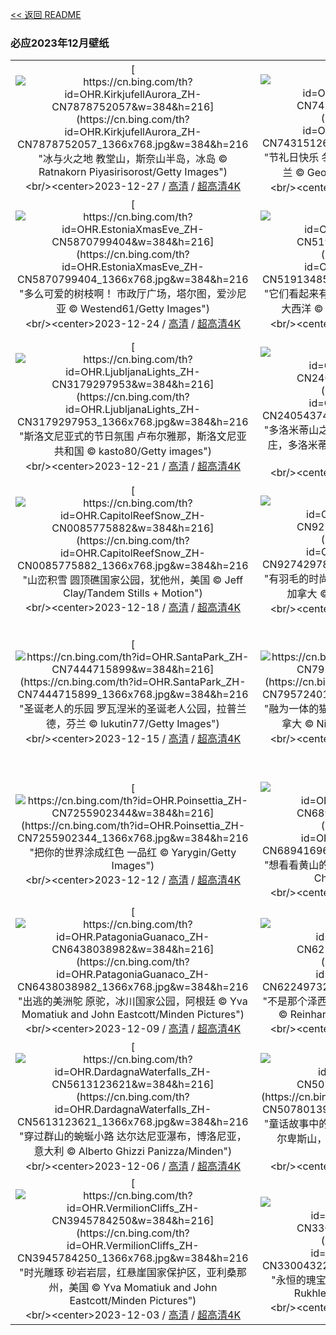 [<< 返回 README](../../README.md)
### 必应2023年12月壁纸
||||
|:---:|:---:|:---:|
|[![https://cn.bing.com/th?id=OHR.KirkjufellAurora_ZH-CN7878752057&w=384&h=216](https://cn.bing.com/th?id=OHR.KirkjufellAurora_ZH-CN7878752057_1366x768.jpg&w=384&h=216 "冰与火之地&#10;教堂山，斯奈山半岛，冰岛&#10;© Ratnakorn Piyasirisorost/Getty Images")](https://cn.bing.com/search?q=%e8%8d%89%e5%b8%bd%e5%b1%b1+%e5%86%b0%e5%b2%9b&form=hpcapt&mkt=zh-cn&filters=HpDate:"20231226_1600")<br/><center>2023-12-27 / [高清](https://cn.bing.com/th?id=OHR.KirkjufellAurora_ZH-CN7878752057_1920x1200.jpg&w=1920&h=1200) / [超高清4K](https://cn.bing.com/th?id=OHR.KirkjufellAurora_ZH-CN7878752057_UHD.jpg&w=3840&h=2160)<center/>|[![https://cn.bing.com/th?id=OHR.BoxingDaySunrise_ZH-CN7431512686&w=384&h=216](https://cn.bing.com/th?id=OHR.BoxingDaySunrise_ZH-CN7431512686_1366x768.jpg&w=384&h=216 "节礼日快乐&#10;冬季日出，戴德姆，科尔切斯特，英格兰&#10;© George W Johnson/Getty Images")](https://cn.bing.com/search?q=%e8%8a%82%e7%a4%bc%e6%97%a5&form=hpcapt&mkt=zh-cn&filters=HpDate:"20231225_1600")<br/><center>2023-12-26 / [高清](https://cn.bing.com/th?id=OHR.BoxingDaySunrise_ZH-CN7431512686_1920x1200.jpg&w=1920&h=1200) / [超高清4K](https://cn.bing.com/th?id=OHR.BoxingDaySunrise_ZH-CN7431512686_UHD.jpg&w=3840&h=2160)<center/>|[![https://cn.bing.com/th?id=OHR.CaribouChristmas_ZH-CN6264028572&w=384&h=216](https://cn.bing.com/th?id=OHR.CaribouChristmas_ZH-CN6264028572_1366x768.jpg&w=384&h=216 "圣诞快乐，亲爱的朋友们！&#10;驯鹿在雪中奔跑，阿拉斯加，美国&#10;© Michael Quinton/Minden Pictures")](https://cn.bing.com/search?q=%e9%a9%af%e9%b9%bf&form=hpcapt&mkt=zh-cn&filters=HpDate:"20231224_1600")<br/><center>2023-12-25 / [高清](https://cn.bing.com/th?id=OHR.CaribouChristmas_ZH-CN6264028572_1920x1200.jpg&w=1920&h=1200) / [超高清4K](https://cn.bing.com/th?id=OHR.CaribouChristmas_ZH-CN6264028572_UHD.jpg&w=3840&h=2160)<center/>|
|[![https://cn.bing.com/th?id=OHR.EstoniaXmasEve_ZH-CN5870799404&w=384&h=216](https://cn.bing.com/th?id=OHR.EstoniaXmasEve_ZH-CN5870799404_1366x768.jpg&w=384&h=216 "多么可爱的树枝啊！&#10;市政厅广场，塔尔图，爱沙尼亚&#10;© Westend61/Getty Images")](https://cn.bing.com/search?q=%e7%88%b1%e6%b2%99%e5%b0%bc%e4%ba%9a%e5%a1%94%e5%b0%94%e5%9b%be&form=hpcapt&mkt=zh-cn&filters=HpDate:"20231223_1600")<br/><center>2023-12-24 / [高清](https://cn.bing.com/th?id=OHR.EstoniaXmasEve_ZH-CN5870799404_1920x1200.jpg&w=1920&h=1200) / [超高清4K](https://cn.bing.com/th?id=OHR.EstoniaXmasEve_ZH-CN5870799404_UHD.jpg&w=3840&h=2160)<center/>|[![https://cn.bing.com/th?id=OHR.FestivusPenguins_ZH-CN5191348531&w=384&h=216](https://cn.bing.com/th?id=OHR.FestivusPenguins_ZH-CN5191348531_1366x768.jpg&w=384&h=216 "它们看起来有话要说&#10;帽带企鹅，南桑威奇群岛，南大西洋&#10;© Jan Vermeer/Minden Pictures")](https://cn.bing.com/search?q=%e5%b8%bd%e5%b8%a6%e4%bc%81%e9%b9%85&form=hpcapt&mkt=zh-cn&filters=HpDate:"20231222_1600")<br/><center>2023-12-23 / [高清](https://cn.bing.com/th?id=OHR.FestivusPenguins_ZH-CN5191348531_1920x1200.jpg&w=1920&h=1200) / [超高清4K](https://cn.bing.com/th?id=OHR.FestivusPenguins_ZH-CN5191348531_UHD.jpg&w=3840&h=2160)<center/>|[![https://cn.bing.com/th?id=OHR.WinterSolstice2023_ZH-CN4450201916&w=384&h=216](https://cn.bing.com/th?id=OHR.WinterSolstice2023_ZH-CN4450201916_1366x768.jpg&w=384&h=216 "冬季仙境中的精灵&#10;天鹅泉湿地公园，伊犁，新疆，中国&#10;© 500px Asia/Getty images")](https://cn.bing.com/search?q=%e6%96%b0%e7%96%86%e5%a4%a9%e9%b9%85%e6%b3%89%e6%b9%bf%e5%9c%b0%e5%85%ac%e5%9b%ad&form=hpcapt&mkt=zh-cn&filters=HpDate:"20231221_1600")<br/><center>2023-12-22 / [高清](https://cn.bing.com/th?id=OHR.WinterSolstice2023_ZH-CN4450201916_1920x1200.jpg&w=1920&h=1200) / [超高清4K](https://cn.bing.com/th?id=OHR.WinterSolstice2023_ZH-CN4450201916_UHD.jpg&w=3840&h=2160)<center/>|
|[![https://cn.bing.com/th?id=OHR.LjubljanaLights_ZH-CN3179297953&w=384&h=216](https://cn.bing.com/th?id=OHR.LjubljanaLights_ZH-CN3179297953_1366x768.jpg&w=384&h=216 "斯洛文尼亚式的节日氛围&#10;卢布尔雅那，斯洛文尼亚共和国&#10;© kasto80/Getty images")](https://cn.bing.com/search?q=%e5%8d%a2%e5%b8%83%e5%b0%94%e9%9b%85%e9%82%a3&form=hpcapt&mkt=zh-cn&filters=HpDate:"20231220_1600")<br/><center>2023-12-21 / [高清](https://cn.bing.com/th?id=OHR.LjubljanaLights_ZH-CN3179297953_1920x1200.jpg&w=1920&h=1200) / [超高清4K](https://cn.bing.com/th?id=OHR.LjubljanaLights_ZH-CN3179297953_UHD.jpg&w=3840&h=2160)<center/>|[![https://cn.bing.com/th?id=OHR.ValGardenaItaly_ZH-CN2405437494&w=384&h=216](https://cn.bing.com/th?id=OHR.ValGardenaItaly_ZH-CN2405437494_1366x768.jpg&w=384&h=216 "多洛米蒂山之光&#10;圣诞节期间的瓦尔加迪纳山谷的村庄，多洛米蒂山，意大利&#10;© Ingus Kruklitis/Getty Images")](https://cn.bing.com/search?q=%e5%8d%97%e8%92%82%e7%bd%97%e5%b0%94%e7%93%a6%e5%b0%94%e5%8a%a0%e8%bf%aa%e7%ba%b3&form=hpcapt&mkt=zh-cn&filters=HpDate:"20231219_1600")<br/><center>2023-12-20 / [高清](https://cn.bing.com/th?id=OHR.ValGardenaItaly_ZH-CN2405437494_1920x1200.jpg&w=1920&h=1200) / [超高清4K](https://cn.bing.com/th?id=OHR.ValGardenaItaly_ZH-CN2405437494_UHD.jpg&w=3840&h=2160)<center/>|[![https://cn.bing.com/th?id=OHR.WarsawChristmas_ZH-CN0949732911&w=384&h=216](https://cn.bing.com/th?id=OHR.WarsawChristmas_ZH-CN0949732911_1366x768.jpg&w=384&h=216 "圣诞老人的波兰休息站&#10;城堡广场的圣诞树，华沙古城，波兰&#10;© Panther Media GmbH/Alamy Stock Photo")](https://cn.bing.com/search?q=%e5%8d%8e%e6%b2%99%e5%9f%8e%e5%a0%a1%e5%b9%bf%e5%9c%ba&form=hpcapt&mkt=zh-cn&filters=HpDate:"20231218_1600")<br/><center>2023-12-19 / [高清](https://cn.bing.com/th?id=OHR.WarsawChristmas_ZH-CN0949732911_1920x1200.jpg&w=1920&h=1200) / [超高清4K](https://cn.bing.com/th?id=OHR.WarsawChristmas_ZH-CN0949732911_UHD.jpg&w=3840&h=2160)<center/>|
|[![https://cn.bing.com/th?id=OHR.CapitolReefSnow_ZH-CN0085775882&w=384&h=216](https://cn.bing.com/th?id=OHR.CapitolReefSnow_ZH-CN0085775882_1366x768.jpg&w=384&h=216 "山峦积雪&#10;圆顶礁国家公园，犹他州，美国&#10;© Jeff Clay/Tandem Stills + Motion")](https://cn.bing.com/search?q=%e5%9c%86%e9%a1%b6%e7%a4%81%e5%9b%bd%e5%ae%b6%e5%85%ac%e5%9b%ad&form=hpcapt&mkt=zh-cn&filters=HpDate:"20231217_1600")<br/><center>2023-12-18 / [高清](https://cn.bing.com/th?id=OHR.CapitolReefSnow_ZH-CN0085775882_1920x1200.jpg&w=1920&h=1200) / [超高清4K](https://cn.bing.com/th?id=OHR.CapitolReefSnow_ZH-CN0085775882_UHD.jpg&w=3840&h=2160)<center/>|[![https://cn.bing.com/th?id=OHR.WinterWaxwings_ZH-CN9274297835&w=384&h=216](https://cn.bing.com/th?id=OHR.WinterWaxwings_ZH-CN9274297835_1366x768.jpg&w=384&h=216 "有羽毛的时尚达人&#10;波西米亚太平鸟栖息在树枝上，加拿大&#10;© Jim Cumming/Shutterstock")](https://cn.bing.com/search?q=%e6%b3%a2%e8%a5%bf%e7%b1%b3%e4%ba%9a%e5%a4%aa%e5%b9%b3%e9%b8%9f&form=hpcapt&mkt=zh-cn&filters=HpDate:"20231216_1600")<br/><center>2023-12-17 / [高清](https://cn.bing.com/th?id=OHR.WinterWaxwings_ZH-CN9274297835_1920x1200.jpg&w=1920&h=1200) / [超高清4K](https://cn.bing.com/th?id=OHR.WinterWaxwings_ZH-CN9274297835_UHD.jpg&w=3840&h=2160)<center/>|[![https://cn.bing.com/th?id=OHR.GrandPlaceXmas_ZH-CN8299342316&w=384&h=216](https://cn.bing.com/th?id=OHR.GrandPlaceXmas_ZH-CN8299342316_1366x768.jpg&w=384&h=216 "令人愉悦的忧郁蓝&#10;大广场，布鲁塞尔，比利时&#10;© Richard Taylor/Sime/eStock Photo")](https://cn.bing.com/search?q=%e6%af%94%e5%88%a9%e6%97%b6%e5%a4%a7%e5%b9%bf%e5%9c%ba&form=hpcapt&mkt=zh-cn&filters=HpDate:"20231215_1600")<br/><center>2023-12-16 / [高清](https://cn.bing.com/th?id=OHR.GrandPlaceXmas_ZH-CN8299342316_1920x1200.jpg&w=1920&h=1200) / [超高清4K](https://cn.bing.com/th?id=OHR.GrandPlaceXmas_ZH-CN8299342316_UHD.jpg&w=3840&h=2160)<center/>|
|[![https://cn.bing.com/th?id=OHR.SantaPark_ZH-CN7444715899&w=384&h=216](https://cn.bing.com/th?id=OHR.SantaPark_ZH-CN7444715899_1366x768.jpg&w=384&h=216 "圣诞老人的乐园&#10;罗瓦涅米的圣诞老人公园，拉普兰德，芬兰&#10;© lukutin77/Getty Images")](https://cn.bing.com/search?q=%e8%8a%ac%e5%85%b0%e5%9c%a3%e8%af%9e%e8%80%81%e4%ba%ba%e5%85%ac%e5%9b%ad&form=hpcapt&mkt=zh-cn&filters=HpDate:"20231214_1600")<br/><center>2023-12-15 / [高清](https://cn.bing.com/th?id=OHR.SantaPark_ZH-CN7444715899_1920x1200.jpg&w=1920&h=1200) / [超高清4K](https://cn.bing.com/th?id=OHR.SantaPark_ZH-CN7444715899_UHD.jpg&w=3840&h=2160)<center/>|[![https://cn.bing.com/th?id=OHR.BorealOwl_ZH-CN7957240111&w=384&h=216](https://cn.bing.com/th?id=OHR.BorealOwl_ZH-CN7957240111_1366x768.jpg&w=384&h=216 "融为一体的猫头鹰&#10;北方猫头鹰，萨斯喀彻温省，加拿大&#10;© Nick Saunders/Minden Pictures")](https://cn.bing.com/search?q=%e5%8c%97%e6%96%b9%e7%8c%ab%e5%a4%b4%e9%b9%b0&form=hpcapt&mkt=zh-cn&filters=HpDate:"20231213_1600")<br/><center>2023-12-14 / [高清](https://cn.bing.com/th?id=OHR.BorealOwl_ZH-CN7957240111_1920x1200.jpg&w=1920&h=1200) / [超高清4K](https://cn.bing.com/th?id=OHR.BorealOwl_ZH-CN7957240111_UHD.jpg&w=3840&h=2160)<center/>|[![https://cn.bing.com/th?id=OHR.LofotenRorbu_ZH-CN7790383976&w=384&h=216](https://cn.bing.com/th?id=OHR.LofotenRorbu_ZH-CN7790383976_1366x768.jpg&w=384&h=216 "小屋生活&#10;传统钓鱼小屋，斯沃尔韦尔，罗弗敦群岛，挪威&#10;© Roberto Moiola/Sysaworld/Getty Images")](https://cn.bing.com/search?q=%e6%96%af%e6%b2%83%e5%b0%94%e9%9f%a6%e5%b0%94&form=hpcapt&mkt=zh-cn&filters=HpDate:"20231212_1600")<br/><center>2023-12-13 / [高清](https://cn.bing.com/th?id=OHR.LofotenRorbu_ZH-CN7790383976_1920x1200.jpg&w=1920&h=1200) / [超高清4K](https://cn.bing.com/th?id=OHR.LofotenRorbu_ZH-CN7790383976_UHD.jpg&w=3840&h=2160)<center/>|
|[![https://cn.bing.com/th?id=OHR.Poinsettia_ZH-CN7255902344&w=384&h=216](https://cn.bing.com/th?id=OHR.Poinsettia_ZH-CN7255902344_1366x768.jpg&w=384&h=216 "把你的世界涂成红色&#10;一品红&#10;© Yarygin/Getty Images")](https://cn.bing.com/search?q=%e4%b8%80%e5%93%81%e7%ba%a2&form=hpcapt&mkt=zh-cn&filters=HpDate:"20231211_1600")<br/><center>2023-12-12 / [高清](https://cn.bing.com/th?id=OHR.Poinsettia_ZH-CN7255902344_1920x1200.jpg&w=1920&h=1200) / [超高清4K](https://cn.bing.com/th?id=OHR.Poinsettia_ZH-CN7255902344_UHD.jpg&w=3840&h=2160)<center/>|[![https://cn.bing.com/th?id=OHR.MountainDayChina_ZH-CN6894169616&w=384&h=216](https://cn.bing.com/th?id=OHR.MountainDayChina_ZH-CN6894169616_1366x768.jpg&w=384&h=216 "想看看黄山的全貌吗？&#10;黄山的冬天，中国&#10;© Hung Chung Chih/Shutterstock")](https://cn.bing.com/search?q=%e9%bb%84%e5%b1%b1&form=hpcapt&mkt=zh-cn&filters=HpDate:"20231210_1600")<br/><center>2023-12-11 / [高清](https://cn.bing.com/th?id=OHR.MountainDayChina_ZH-CN6894169616_1920x1200.jpg&w=1920&h=1200) / [超高清4K](https://cn.bing.com/th?id=OHR.MountainDayChina_ZH-CN6894169616_UHD.jpg&w=3840&h=2160)<center/>|[![https://cn.bing.com/th?id=OHR.LlanberisSnowdoniaSunset_ZH-CN6682238671&w=384&h=216](https://cn.bing.com/th?id=OHR.LlanberisSnowdoniaSunset_ZH-CN6682238671_1366x768.jpg&w=384&h=216 "一个让人沉思的地方&#10;林帕达恩湖，斯诺登尼亚国家公园， 威尔士&#10;© Joe Daniel Price/Getty Images")](https://cn.bing.com/search?q=%e6%96%af%e8%af%ba%e7%99%bb%e5%b0%bc%e4%ba%9a%e5%9b%bd%e5%ae%b6%e5%85%ac%e5%9b%ad&form=hpcapt&mkt=zh-cn&filters=HpDate:"20231209_1600")<br/><center>2023-12-10 / [高清](https://cn.bing.com/th?id=OHR.LlanberisSnowdoniaSunset_ZH-CN6682238671_1920x1200.jpg&w=1920&h=1200) / [超高清4K](https://cn.bing.com/th?id=OHR.LlanberisSnowdoniaSunset_ZH-CN6682238671_UHD.jpg&w=3840&h=2160)<center/>|
|[![https://cn.bing.com/th?id=OHR.PatagoniaGuanaco_ZH-CN6438038982&w=384&h=216](https://cn.bing.com/th?id=OHR.PatagoniaGuanaco_ZH-CN6438038982_1366x768.jpg&w=384&h=216 "出逃的美洲鸵&#10;原驼，冰川国家公园，阿根廷&#10;© Yva Momatiuk and John Eastcott/Minden Pictures")](https://cn.bing.com/search?q=%e5%8e%9f%e9%a9%bc&form=hpcapt&mkt=zh-cn&filters=HpDate:"20231208_1600")<br/><center>2023-12-09 / [高清](https://cn.bing.com/th?id=OHR.PatagoniaGuanaco_ZH-CN6438038982_1920x1200.jpg&w=1920&h=1200) / [超高清4K](https://cn.bing.com/th?id=OHR.PatagoniaGuanaco_ZH-CN6438038982_UHD.jpg&w=3840&h=2160)<center/>|[![https://cn.bing.com/th?id=OHR.JerseyIsland_ZH-CN6224973235&w=384&h=216](https://cn.bing.com/th?id=OHR.JerseyIsland_ZH-CN6224973235_1366x768.jpg&w=384&h=216 "不是那个泽西海岸!&#10;拉罗克港，圣克莱门特，泽西岛&#10;© Reinhard Schmid/Huber/eStock Photo")](https://cn.bing.com/search?q=%e6%b3%bd%e8%a5%bf%e5%b2%9b&form=hpcapt&mkt=zh-cn&filters=HpDate:"20231207_1600")<br/><center>2023-12-08 / [高清](https://cn.bing.com/th?id=OHR.JerseyIsland_ZH-CN6224973235_1920x1200.jpg&w=1920&h=1200) / [超高清4K](https://cn.bing.com/th?id=OHR.JerseyIsland_ZH-CN6224973235_UHD.jpg&w=3840&h=2160)<center/>|[![https://cn.bing.com/th?id=OHR.GrandCanyonVerdon_ZH-CN6025902720&w=384&h=216](https://cn.bing.com/th?id=OHR.GrandCanyonVerdon_ZH-CN6025902720_1366x768.jpg&w=384&h=216 "欧洲大峡谷&#10;韦尔东峡谷的雾蒙蒙的早晨，普罗旺斯-阿尔卑斯-蓝色海岸大区，法国&#10;© Hemis/Alamy")](https://cn.bing.com/search?q=%e9%9f%a6%e5%b0%94%e4%b8%9c%e5%b3%a1%e8%b0%b7&form=hpcapt&mkt=zh-cn&filters=HpDate:"20231206_1600")<br/><center>2023-12-07 / [高清](https://cn.bing.com/th?id=OHR.GrandCanyonVerdon_ZH-CN6025902720_1920x1200.jpg&w=1920&h=1200) / [超高清4K](https://cn.bing.com/th?id=OHR.GrandCanyonVerdon_ZH-CN6025902720_UHD.jpg&w=3840&h=2160)<center/>|
|[![https://cn.bing.com/th?id=OHR.DardagnaWaterfalls_ZH-CN5613123621&w=384&h=216](https://cn.bing.com/th?id=OHR.DardagnaWaterfalls_ZH-CN5613123621_1366x768.jpg&w=384&h=216 "穿过群山的蜿蜒小路&#10;达尔达尼亚瀑布，博洛尼亚，意大利&#10;© Alberto Ghizzi Panizza/Minden")](https://cn.bing.com/search?q=%e5%8d%9a%e6%b4%9b%e5%b0%bc%e4%ba%9a&form=hpcapt&mkt=zh-cn&filters=HpDate:"20231205_1600")<br/><center>2023-12-06 / [高清](https://cn.bing.com/th?id=OHR.DardagnaWaterfalls_ZH-CN5613123621_1920x1200.jpg&w=1920&h=1200) / [超高清4K](https://cn.bing.com/th?id=OHR.DardagnaWaterfalls_ZH-CN5613123621_UHD.jpg&w=3840&h=2160)<center/>|[![https://cn.bing.com/th?id=OHR.AlpsCastles_ZH-CN5078013932&w=384&h=216](https://cn.bing.com/th?id=OHR.AlpsCastles_ZH-CN5078013932_1366x768.jpg&w=384&h=216 "童话故事中的场景&#10;天鹅堡和旧天鹅堡，巴伐利亚阿尔卑斯山，德国&#10;© Harald Nachtmann/Getty Images")](https://cn.bing.com/search?q=%e6%96%b0%e5%a4%a9%e9%b9%85%e5%a0%a1%e5%92%8c%e6%97%a7%e5%a4%a9%e9%b9%85%e5%a0%a1&form=hpcapt&mkt=zh-cn&filters=HpDate:"20231204_1600")<br/><center>2023-12-05 / [高清](https://cn.bing.com/th?id=OHR.AlpsCastles_ZH-CN5078013932_1920x1200.jpg&w=1920&h=1200) / [超高清4K](https://cn.bing.com/th?id=OHR.AlpsCastles_ZH-CN5078013932_UHD.jpg&w=3840&h=2160)<center/>|[![https://cn.bing.com/th?id=OHR.CheetahDay_ZH-CN5114530695&w=384&h=216](https://cn.bing.com/th?id=OHR.CheetahDay_ZH-CN5114530695_1366x768.jpg&w=384&h=216 "机敏可爱的捕猎高手&#10;一只猎豹妈妈和她的幼崽，马赛马拉国家保护区，肯尼亚&#10;© Scott Davis/Tandem Stills + Motion")](https://cn.bing.com/search?q=%e7%8c%8e%e8%b1%b9&form=hpcapt&mkt=zh-cn&filters=HpDate:"20231203_1600")<br/><center>2023-12-04 / [高清](https://cn.bing.com/th?id=OHR.CheetahDay_ZH-CN5114530695_1920x1200.jpg&w=1920&h=1200) / [超高清4K](https://cn.bing.com/th?id=OHR.CheetahDay_ZH-CN5114530695_UHD.jpg&w=3840&h=2160)<center/>|
|[![https://cn.bing.com/th?id=OHR.VermilionCliffs_ZH-CN3945784250&w=384&h=216](https://cn.bing.com/th?id=OHR.VermilionCliffs_ZH-CN3945784250_1366x768.jpg&w=384&h=216 "时光雕琢&#10;砂岩岩层，红悬崖国家保护区，亚利桑那州，美国&#10;© Yva Momatiuk and John Eastcott/Minden Pictures")](https://cn.bing.com/search?q=%e7%ba%a2%e6%82%ac%e5%b4%96%e5%9b%bd%e5%ae%b6%e4%bf%9d%e6%8a%a4%e5%8c%ba&form=hpcapt&mkt=zh-cn&filters=HpDate:"20231202_1600")<br/><center>2023-12-03 / [高清](https://cn.bing.com/th?id=OHR.VermilionCliffs_ZH-CN3945784250_1920x1200.jpg&w=1920&h=1200) / [超高清4K](https://cn.bing.com/th?id=OHR.VermilionCliffs_ZH-CN3945784250_UHD.jpg&w=3840&h=2160)<center/>|[![https://cn.bing.com/th?id=OHR.GwaliorFortMP_ZH-CN3300432281&w=384&h=216](https://cn.bing.com/th?id=OHR.GwaliorFortMP_ZH-CN3300432281_1366x768.jpg&w=384&h=216 "永恒的瑰宝&#10;瓜廖尔堡，中央邦，印度&#10;© Dmitry Rukhlenko-Photos of India/Alamy")](https://cn.bing.com/search?q=%e7%93%9c%e5%bb%96%e5%b0%94%e5%a0%a1+%e4%b8%ad%e5%a4%ae%e9%82%a6&form=hpcapt&mkt=zh-cn&filters=HpDate:"20231201_1600")<br/><center>2023-12-02 / [高清](https://cn.bing.com/th?id=OHR.GwaliorFortMP_ZH-CN3300432281_1920x1200.jpg&w=1920&h=1200) / [超高清4K](https://cn.bing.com/th?id=OHR.GwaliorFortMP_ZH-CN3300432281_UHD.jpg&w=3840&h=2160)<center/>|[![https://cn.bing.com/th?id=OHR.IcebergAntarctica_ZH-CN2053356825&w=384&h=216](https://cn.bing.com/th?id=OHR.IcebergAntarctica_ZH-CN2053356825_1366x768.jpg&w=384&h=216 "为最酷的地方欢呼！&#10;罗斯海的冰山，南极洲&#10;© Michel Roggo/Minden Pictures")](https://cn.bing.com/search?q=%e7%bd%97%e6%96%af%e6%b5%b7&form=hpcapt&mkt=zh-cn&filters=HpDate:"20231130_1600")<br/><center>2023-12-01 / [高清](https://cn.bing.com/th?id=OHR.IcebergAntarctica_ZH-CN2053356825_1920x1200.jpg&w=1920&h=1200) / [超高清4K](https://cn.bing.com/th?id=OHR.IcebergAntarctica_ZH-CN2053356825_UHD.jpg&w=3840&h=2160)<center/>|
